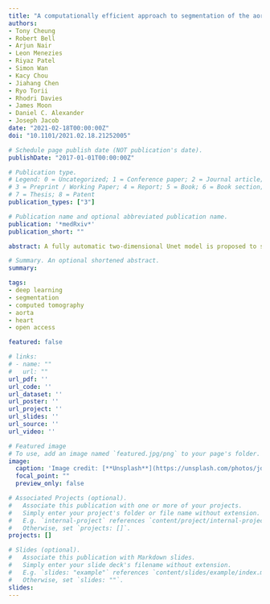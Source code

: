 ```yaml
---
title: "A computationally efficient approach to segmentation of the aorta and coronary arteries using deep learning"
authors:
- Tony Cheung
- Robert Bell
- Arjun Nair
- Leon Menezies
- Riyaz Patel
- Simon Wan  
- Kacy Chou
- Jiahang Chen
- Ryo Torii
- Rhodri Davies
- James Moon
- Daniel C. Alexander
- Joseph Jacob
date: "2021-02-18T00:00:00Z"
doi: "10.1101/2021.02.18.21252005"

# Schedule page publish date (NOT publication's date).
publishDate: "2017-01-01T00:00:00Z"

# Publication type.
# Legend: 0 = Uncategorized; 1 = Conference paper; 2 = Journal article;
# 3 = Preprint / Working Paper; 4 = Report; 5 = Book; 6 = Book section;
# 7 = Thesis; 8 = Patent
publication_types: ["3"]

# Publication name and optional abbreviated publication name.
publication: '*medRxiv*'
publication_short: ""

abstract: A fully automatic two-dimensional Unet model is proposed to segment aorta and coronary arteries in computed tomography images. Two models are trained to segment two regions of interest, (1) the aorta and the coronary arteries or (2) the coronary arteries alone. Our method achieves 91.20% and 88.80% dice similarity coefficient accuracy on regions of interest 1 and 2 respectively. Compared with a semi-automatic segmentation method, our model performs better when segmenting the coronary arteries alone. The performance of the proposed method is comparable to existing published two-dimensional or three-dimensional deep learning models. Furthermore, the algorithmic and graphical processing unit memory efficiencies are maintained such that the model can be deployed within hospital computer networks where graphical processing units are typically not available.

# Summary. An optional shortened abstract.
summary:

tags:
- deep learning
- segmentation
- computed tomography
- aorta
- heart
- open access

featured: false

# links:
# - name: ""
#   url: ""
url_pdf: ''
url_code: ''
url_dataset: ''
url_poster: ''
url_project: ''
url_slides: ''
url_source: ''
url_video: ''

# Featured image
# To use, add an image named `featured.jpg/png` to your page's folder.
image:
  caption: 'Image credit: [**Unsplash**](https://unsplash.com/photos/jdD8gXaTZsc)'
  focal_point: ""
  preview_only: false

# Associated Projects (optional).
#   Associate this publication with one or more of your projects.
#   Simply enter your project's folder or file name without extension.
#   E.g. `internal-project` references `content/project/internal-project/index.md`.
#   Otherwise, set `projects: []`.
projects: []

# Slides (optional).
#   Associate this publication with Markdown slides.
#   Simply enter your slide deck's filename without extension.
#   E.g. `slides: "example"` references `content/slides/example/index.md`.
#   Otherwise, set `slides: ""`.
slides:
---
```

